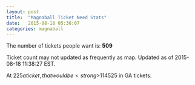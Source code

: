 ```yaml
---
layout: post
title:  "Magnaball Ticket Need Stats"
date:   2015-08-18 05:36:07
categories: magnaball
---
```


The number of tickets people want is: <strong>509</strong>

Ticket count may not updated as frequently as map. Updated as of 2015-08-18 11:38:27 EST.

At $225 a ticket, that would be <strong>$114525</strong> in GA tickets.